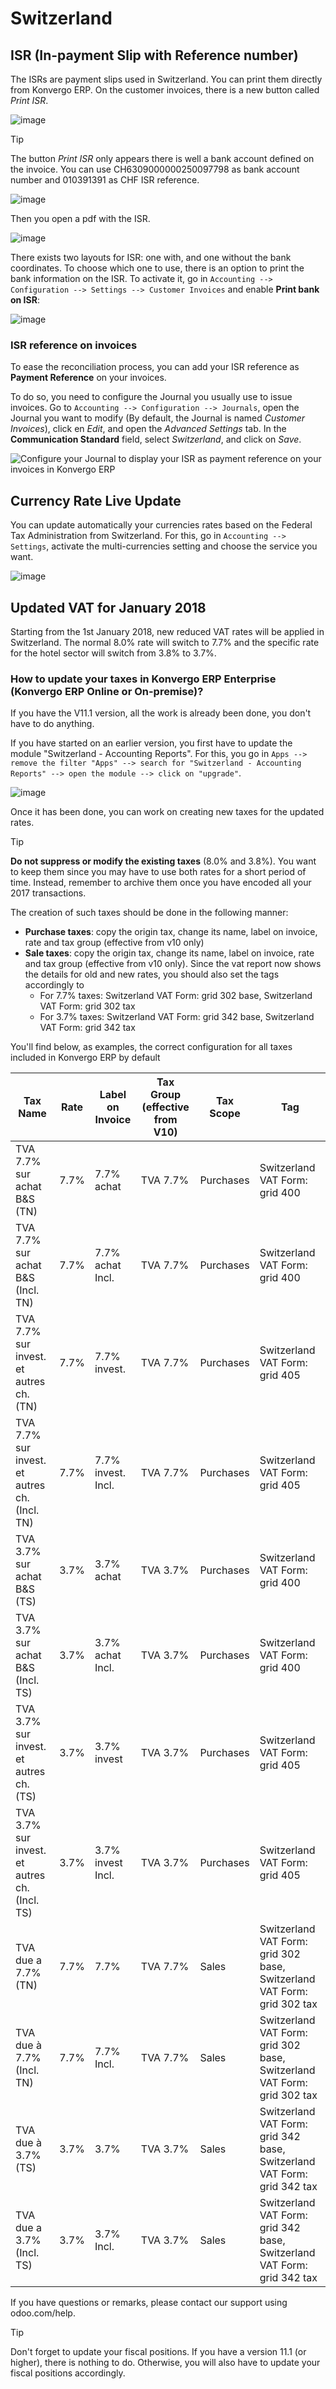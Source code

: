 # Switzerland

## ISR (In-payment Slip with Reference number)

The ISRs are payment slips used in Switzerland. You can print them
directly from Konvergo ERP. On the customer invoices, there is a new button
called *Print ISR*.

<img src="switzerland/switzerland00.png" class="align-center"
alt="image" />

> [!TIP]
> The button *Print ISR* only appears there is well a bank account
> defined on the invoice. You can use CH6309000000250097798 as bank
> account number and 010391391 as CHF ISR reference.

<img src="switzerland/switzerland01.png" class="align-center"
alt="image" />

Then you open a pdf with the ISR.

<img src="switzerland/switzerland02.png" class="align-center"
alt="image" />

There exists two layouts for ISR: one with, and one without the bank
coordinates. To choose which one to use, there is an option to print the
bank information on the ISR. To activate it, go in
`Accounting --> Configuration --> Settings --> Customer Invoices` and
enable **Print bank on ISR**:

<img src="switzerland/switzerland03.png" class="align-center"
alt="image" />

### ISR reference on invoices

To ease the reconciliation process, you can add your ISR reference as
**Payment Reference** on your invoices.

To do so, you need to configure the Journal you usually use to issue
invoices. Go to `Accounting --> Configuration --> Journals`, open the
Journal you want to modify (By default, the Journal is named *Customer
Invoices*), click en *Edit*, and open the *Advanced Settings* tab. In
the **Communication Standard** field, select *Switzerland*, and click on
*Save*.

<img src="switzerland/switzerland-isr-reference.png"
class="align-center"
alt="Configure your Journal to display your ISR as payment reference on your invoices in Konvergo ERP" />

## Currency Rate Live Update

You can update automatically your currencies rates based on the Federal
Tax Administration from Switzerland. For this, go in
`Accounting --> Settings`, activate the multi-currencies setting and
choose the service you want.

<img src="switzerland/switzerland04.png" class="align-center"
alt="image" />

## Updated VAT for January 2018

Starting from the 1st January 2018, new reduced VAT rates will be
applied in Switzerland. The normal 8.0% rate will switch to 7.7% and the
specific rate for the hotel sector will switch from 3.8% to 3.7%.

### How to update your taxes in Konvergo ERP Enterprise (Konvergo ERP Online or On-premise)?

If you have the V11.1 version, all the work is already been done, you
don't have to do anything.

If you have started on an earlier version, you first have to update the
module "Switzerland - Accounting Reports". For this, you go in
`Apps --> remove the filter "Apps" --> search for "Switzerland - Accounting Reports" --> open the module --> click on "upgrade"`.

<img src="switzerland/switzerland05.png" class="align-center"
alt="image" />

Once it has been done, you can work on creating new taxes for the
updated rates.

> [!TIP]
> **Do not suppress or modify the existing taxes** (8.0% and 3.8%). You
> want to keep them since you may have to use both rates for a short
> period of time. Instead, remember to archive them once you have
> encoded all your 2017 transactions.

The creation of such taxes should be done in the following manner:

- **Purchase taxes**: copy the origin tax, change its name, label on
  invoice, rate and tax group (effective from v10 only)
- **Sale taxes**: copy the origin tax, change its name, label on
  invoice, rate and tax group (effective from v10 only). Since the vat
  report now shows the details for old and new rates, you should also
  set the tags accordingly to
  - For 7.7% taxes: Switzerland VAT Form: grid 302 base, Switzerland VAT
    Form: grid 302 tax
  - For 3.7% taxes: Switzerland VAT Form: grid 342 base, Switzerland VAT
    Form: grid 342 tax

You'll find below, as examples, the correct configuration for all taxes
included in Konvergo ERP by default

| **Tax Name**                                  | **Rate** | **Label on Invoice** | **Tax Group (effective from V10)** | **Tax Scope** | **Tag**                                                                 |
|-----------------------------------------------|----------|----------------------|------------------------------------|---------------|-------------------------------------------------------------------------|
| TVA 7.7% sur achat B&S (TN)                   | 7.7%     | 7.7% achat           | TVA 7.7%                           | Purchases     | Switzerland VAT Form: grid 400                                          |
| TVA 7.7% sur achat B&S (Incl. TN)             | 7.7%     | 7.7% achat Incl.     | TVA 7.7%                           | Purchases     | Switzerland VAT Form: grid 400                                          |
| TVA 7.7% sur invest. et autres ch. (TN)       | 7.7%     | 7.7% invest.         | TVA 7.7%                           | Purchases     | Switzerland VAT Form: grid 405                                          |
| TVA 7.7% sur invest. et autres ch. (Incl. TN) | 7.7%     | 7.7% invest. Incl.   | TVA 7.7%                           | Purchases     | Switzerland VAT Form: grid 405                                          |
| TVA 3.7% sur achat B&S (TS)                   | 3.7%     | 3.7% achat           | TVA 3.7%                           | Purchases     | Switzerland VAT Form: grid 400                                          |
| TVA 3.7% sur achat B&S (Incl. TS)             | 3.7%     | 3.7% achat Incl.     | TVA 3.7%                           | Purchases     | Switzerland VAT Form: grid 400                                          |
| TVA 3.7% sur invest. et autres ch. (TS)       | 3.7%     | 3.7% invest          | TVA 3.7%                           | Purchases     | Switzerland VAT Form: grid 405                                          |
| TVA 3.7% sur invest. et autres ch. (Incl. TS) | 3.7%     | 3.7% invest Incl.    | TVA 3.7%                           | Purchases     | Switzerland VAT Form: grid 405                                          |
| TVA due a 7.7% (TN)                           | 7.7%     | 7.7%                 | TVA 7.7%                           | Sales         | Switzerland VAT Form: grid 302 base, Switzerland VAT Form: grid 302 tax |
| TVA due à 7.7% (Incl. TN)                     | 7.7%     | 7.7% Incl.           | TVA 7.7%                           | Sales         | Switzerland VAT Form: grid 302 base, Switzerland VAT Form: grid 302 tax |
| TVA due à 3.7% (TS)                           | 3.7%     | 3.7%                 | TVA 3.7%                           | Sales         | Switzerland VAT Form: grid 342 base, Switzerland VAT Form: grid 342 tax |
| TVA due a 3.7% (Incl. TS)                     | 3.7%     | 3.7% Incl.           | TVA 3.7%                           | Sales         | Switzerland VAT Form: grid 342 base, Switzerland VAT Form: grid 342 tax |

If you have questions or remarks, please contact our support using
odoo.com/help.

> [!TIP]
> Don't forget to update your fiscal positions. If you have a version
> 11.1 (or higher), there is nothing to do. Otherwise, you will also
> have to update your fiscal positions accordingly.
